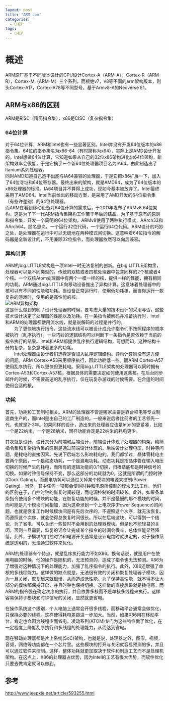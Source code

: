 ```yaml
---
layout: post
title: "ARM cpu"
categories:
  - CHIP
tags:
  - CHIP
---
```

# 概述
ARM原厂基于不同版本设计的CPU设计Cortex-A（ARM-A），Cortex-R（ARM-R），Cortex-M（ARM-M）三个系列，而根绝v7，v8等不同的arm架构版本，则头Cortex-A17，Cortex-A78等不同型号。基于Armv8-A的Neoverse E1。

## ARM与x86的区别
ARM是RISC（精简指令集），x86是CISC（复杂指令集）
### 64位计算
对于64位计算，ARM和Intel也有一些显著区别。Intel并没有开发64位版本的x86指令集。64位的指令集名为x86-64（有时简称为x64），实际上是AMD设计开发的。Intel想做64位计算，它知道如果从自己的32位x86架构进化出64位架构，新架构效率会很低，于是它搞了一个新64位处理器项目名为IA64。由此制造出了Itanium系列处理器。  
同时AMD知道自己造不出能与IA64兼容的处理器，于是它把x86扩展一下，加入了64位寻址和64位寄存器。最终出来的架构，就是AMD64，成为了64位版本的x86处理器的标准。IA64项目并不算得上成功，现如今基本被放弃了。Intel最终采用了AMD64。Intel当前给出的移动方案，是采用了AMD开发的64位指令集（有些许差别）的64位处理器。  
而ARM在看到移动设备对64位计算的需求后，于2011年发布了ARMv8 64位架构，这是为了下一代ARM指令集架构工作若干年后的结晶。为了基于原有的原则和指令集，开发一个简明的64位架构，ARMv8使用了两种执行模式，AArch32和AArch64。顾名思义，一个运行32位代码，一个运行64位代码。ARM设计的巧妙之处，是处理器在运行中可以无缝地在两种模式间切换。这意味着64位指令的解码器是全新设计的，不用兼顾32位指令，而处理器依然可以向后兼容。
### 异构计算
ARM的big.LITTLE架构是一项Intel一时无法复制的创新。在big.LITTLE架构里，处理器可以是不同类型的。传统的双核或者四核处理器中包含同样的2个核或者4个核。一个双核Atom处理器中有两个一模一样的核，提供一样的性能，拥有相同的功耗。ARM通过big.LITTLE向移动设备推出了异构计算。这意味着处理器中的核可以有不同的性能和功耗。当设备正常运行时，使用低功耗核，而当你运行一款复杂的游戏时，使用的是高性能的核。  
![ARM异构架构](http://img.jeepxie.net/upload/9/6b/96bdc0d86e77cac17e93ec3c4d3e8222_thumb.jpg)  
这是什么做到的呢？设计处理器的时候，要考虑大量的技术设计的采用与否，这些技术设计决定了处理器的性能以及功耗。在一条指令被解码并准备执行时，Intel和ARM的处理器都使用流水线，就是说解码的过程是并行的。  
　　为了更快地执行指令，这些流水线可以被设计成允许指令们不按照程序的顺序被执行（乱序执行）。一些巧妙的逻辑结构可以判断下一条指令是否依赖于当前的指令执行的结果。Intel和ARM都提供乱序执行逻辑结构，可想而知，这种结构十分的复杂，复杂意味着更多的功耗。  
　　Intel处理器由设计者们选择是否加入乱序逻辑结构。异构计算则没有这方便的问题。ARM Cortex-A53采用顺序执行，因此功耗低一些。而ARM Cortex-A57使用乱序执行，所以更快但更耗电。采用big.LITTLE架构的处理器可以同时拥有Cortex-A53和Cortex-A57核，根据具体的需要决定如何使用这些核。在后台同步邮件的时候，不需要高速的乱序执行，仅在玩复杂游戏的时候需要。在合适的时间使用合适的核。
### 功耗  
   首先，功耗和工艺制程相关。ARM的处理器不管是哪家主要是靠台积电等专业制造商生产的，而Intel是由自己的工厂制造的。一般来说后者比前者的工艺领先一代，也就是2-3年。如果同样的设计，造出来的处理器应该是Intel的更紧凑，比如一个是22纳米，一个是28纳米，同样功能肯定是22纳米的耗电更少。  

   其次就是设计，设计又分为前端和后端设计，前端设计体现了处理器的构架，精简指令集和复杂指令集的区别是通过前端设计体现的。后端设计处理电压，时钟等问题，是耗电的直接因素。先说下后端怎么影响耗电的。我们都学过，晶体管耗电主要两个原因，一个是动态功耗，一个是漏电功耗。动态功耗是指晶体管在输入电压切换的时候产生的耗电，而所有的逻辑功能的0/1切换，归根结底都是时钟信号的切换。如果时钟信号保持不变，那么这部分的功耗就为0。这就是所谓的门控时钟(Clock Gating)。而漏电功耗可以通过关掉某个模块的电源来控制(Power Gating)。当然，其中任何一项都会使得时钟和电源所控制的模块无法工作。他们的区别在于，门控时钟的恢复时间较短，而电源控制的时间较长。此外，如果条单条指令使用多个模块的功能，在恢复功能的时候，并不是最慢的那个模块的时间，而可能是几个模块时间相加，因为这牵涉到一个上电次序(Power Sequence)的问题，也就是恢复工作时候模块间是有先后次序的，不遵照这个次序，就无法恢复。而遵照这个次序，就会使得总恢复时间很长。所以在后端这块，可以得到一个结论，为了省电，可以关闭一些暂时不会用到的处理器模块。但是也不能轻易的关闭，否则一旦需要，恢复的话会让完成某个指令的时间会很长，总体性能显然降低。此外，子模块的门控时钟和电源开关通常是设计电路时就决定的，对于操作系统是透明的，无法通过软件来优化。  
   
   ARM的处理器有个特点，就是乱序执行能力不如X86。换句话说，就是用户在使用电脑的时候，他的操作是随机的，无法预测的，造成了指令也无法预测。X86为了增强对这种情况下的处理能力，加强了乱序指令的执行。此外，X86还增强了单核的多线程能力。这样做的缺点就是，无法很有效的关闭和恢复处理器子模块，因为一旦关闭，恢复起来就很慢，从而造成低性能。为了保持高性能，就不得不让大部分的模块都保持开启，并且时钟也保持切换。这样做的直接后果就是耗电高。而ARM的指令强在确定次序的执行，并且依靠多核而不是单核多线程来执行。这样容易保持子模块和时钟信号的关闭，显然就更省电。 

   在操作系统这个级别，个人电脑上通常会开很多线程，而移动平台通常会做优化，只保持必要的线程。这样使得耗电差距进一步加大。当然，如果X86用在移动平台，肯定也会因为线程少而省电。凌动系列(ATOM)专门为这些特性做了优化，在一定程度上降低乱序执行和多线程的处理能力，从而达到省电。  

   现在移动处理器都是片上系统(SoC)架构，也就是说，处理器之外，图形，视频，音频，网络等功能都在一个芯片里。这些模块的打开与关闭就容易预测的多，并且可以通过软件来控制。这样，整体功耗就更加取决于软件和制造工艺而不是处理机架构。在这点上，X86的处理器占优势，因为Intel的工艺有很大优势，而软件优化只要去做肯定就可以做到。

## 参考
http://www.jeepxie.net/article/593255.html
